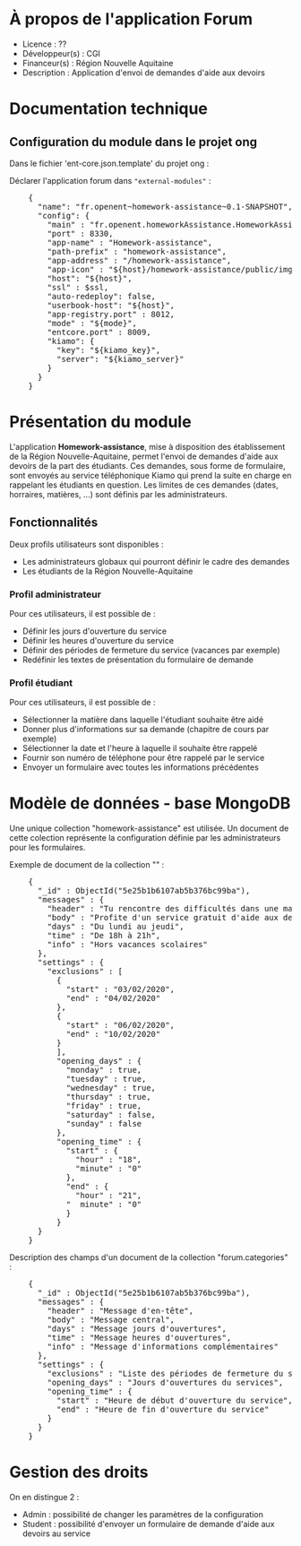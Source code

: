 # À propos de l'application Forum

* Licence : ??
* Développeur(s) : CGI
* Financeur(s) : Région Nouvelle Aquitaine
* Description : Application d'envoi de demandes d'aide aux devoirs

# Documentation technique
## Configuration du module dans le projet ong

Dans le fichier 'ent-core.json.template' du projet ong :

Déclarer l'application forum dans `"external-modules"` :
<pre>
	{
	  "name": "fr.openent~homework-assistance~0.1-SNAPSHOT",
	  "config": {
		"main" : "fr.openent.homeworkAssistance.HomeworkAssistance",
		"port" : 8330,
		"app-name" : "Homework-assistance",
		"path-prefix" : "homework-assistance",
		"app-address" : "/homework-assistance",
		"app-icon" : "${host}/homework-assistance/public/img/logo.svg",
		"host": "${host}",
		"ssl" : $ssl,
		"auto-redeploy": false,
		"userbook-host": "${host}",
		"app-registry.port" : 8012,
		"mode" : "${mode}",
		"entcore.port" : 8009,
		"kiamo": {
		  "key": "${kiamo_key}",
		  "server": "${kiamo_server}"
		}
	  }
	}
</pre>

# Présentation du module

L'application **Homework-assistance**, mise à disposition des établissement de la Région Nouvelle-Aquitaine, permet l'envoi de demandes d'aide aux devoirs de la part des étudiants.
Ces demandes, sous forme de formulaire, sont envoyés au service téléphonique Kiamo qui prend la suite en charge en rappelant les étudiants en question.
Les limites de ces demandes (dates, horraires, matières, ...) sont définis par les administrateurs.

## Fonctionnalités

Deux profils utilisateurs sont disponibles :
 - Les administrateurs globaux qui pourront définir le cadre des demandes
 - Les étudiants de la Région Nouvelle-Aquitaine

### Profil administrateur

Pour ces utilisateurs, il est possible de :
 - Définir les jours d'ouverture du service
 - Définir les heures d'ouverture du service
 - Définir des périodes de fermeture du service (vacances par exemple)
 - Redéfinir les textes de présentation du formulaire de demande

### Profil étudiant

Pour ces utilisateurs, il est possible de :
 - Sélectionner la matière dans laquelle l'étudiant souhaite être aidé
 - Donner plus d'informations sur sa demande (chapitre de cours par exemple)
 - Sélectionner la date et l'heure à laquelle il souhaite être rappelé
 - Fournir son numéro de téléphone pour être rappelé par le service
 - Envoyer un formulaire avec toutes les informations précédentes


# Modèle de données - base MongoDB
Une unique collection "homework-assistance" est utilisée.
Un document de cette colection représente la configuration définie par les administrateurs pour les formulaires.

Exemple de document de la collection "" :
<pre>
	{
	  "_id" : ObjectId("5e25b1b6107ab5b376bc99ba"),
	  "messages" : {
		"header" : "Tu rencontre des difficultés dans une matière ?\nTu souhaites obtenir un soutien scolaire personnalisé ?",
		"body" : "Profite d'un service gratuit d'aide aux devoirs par téléphone. L'équipe te recontactera le jour et l'heure souhaités.",
		"days" : "Du lundi au jeudi",
		"time" : "De 18h à 21h",
		"info" : "Hors vacances scolaires"
	  },
	  "settings" : {
	    "exclusions" : [
		  {
			"start" : "03/02/2020",
			"end" : "04/02/2020"
		  }, 
		  {
			"start" : "06/02/2020",
			"end" : "10/02/2020"
		  }
		  ],
		  "opening_days" : {
			"monday" : true,
			"tuesday" : true,
			"wednesday" : true,
			"thursday" : true,
			"friday" : true,
			"saturday" : false,
			"sunday" : false
		  },
		  "opening_time" : {
			"start" : {
			  "hour" : "18",
			  "minute" : "0"
			},
			"end" : {
			  "hour" : "21",
			"  minute" : "0"
			}
		  }
	  }
	}
</pre>

Description des champs d'un document de la collection "forum.categories" :
<pre>
	{
	  "_id" : ObjectId("5e25b1b6107ab5b376bc99ba"),
	  "messages" : {
		"header" : "Message d'en-tête",
		"body" : "Message central",
		"days" : "Message jours d'ouvertures",
		"time" : "Message heures d'ouvertures",
		"info" : "Message d'informations complémentaires"
	  },
	  "settings" : {
		"exclusions" : "Liste des périodes de fermeture du service",
		"opening_days" : "Jours d'ouvertures du services",
		"opening_time" : {
		  "start" : "Heure de début d'ouverture du service",
		  "end" : "Heure de fin d'ouverture du service"
		}
	  }
	}
</pre>

# Gestion des droits
On en distingue 2 :
 - Admin : possibilité de changer les paramètres de la configuration
 - Student : possibilité d'envoyer un formulaire de demande d'aide aux devoirs au service